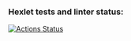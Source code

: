 ### Hexlet tests and linter status:
[![Actions Status](https://github.com/dkaziamov/python-project-49/actions/workflows/hexlet-check.yml/badge.svg)](https://github.com/dkaziamov/python-project-49/actions)